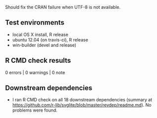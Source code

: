 
Should fix the CRAN failure when UTF-8 is not available.

## Test environments

* local OS X install, R release
* ubuntu 12.04 (on travis-ci), R release
* win-builder (devel and release)


## R CMD check results

0 errors | 0 warnings | 0 note


## Downstream dependencies

* I ran R CMD check on all 18 downstream dependencies (summary at
  https://github.com/r-lib/svglite/blob/master/revdep/readme.md).
  No problems were found.
